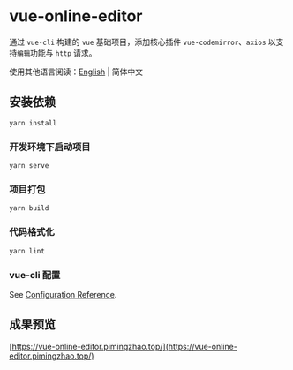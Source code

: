 # vue-online-editor
通过 `vue-cli` 构建的 `vue` 基础项目，添加核心插件 `vue-codemirror`、`axios` 以支持`编辑`功能与 `http` 请求。

使用其他语言阅读：[English](./README.md) | 简体中文

## 安装依赖
```
yarn install
```

### 开发环境下启动项目
```
yarn serve
```

### 项目打包
```
yarn build
```

### 代码格式化
```
yarn lint
```

### vue-cli 配置
See [Configuration Reference](https://cli.vuejs.org/zh/config/).

## 成果预览
[https://vue-online-editor.pimingzhao.top/](https://vue-online-editor.pimingzhao.top/)